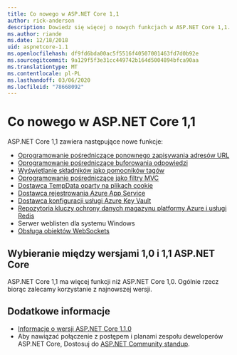 ```yaml
---
title: Co nowego w ASP.NET Core 1,1
author: rick-anderson
description: Dowiedz się więcej o nowych funkcjach w ASP.NET Core 1,1.
ms.author: riande
ms.date: 12/18/2018
uid: aspnetcore-1.1
ms.openlocfilehash: df9fd6bda00ac5f5516f40507001463fd7d0b92e
ms.sourcegitcommit: 9a129f5f3e31cc449742b164d5004894bfca90aa
ms.translationtype: MT
ms.contentlocale: pl-PL
ms.lasthandoff: 03/06/2020
ms.locfileid: "78668092"
---
```

# <a name="whats-new-in-aspnet-core-11"></a>Co nowego w ASP.NET Core 1,1

ASP.NET Core 1,1 zawiera następujące nowe funkcje:

- [Oprogramowanie pośredniczące ponownego zapisywania adresów URL](xref:fundamentals/url-rewriting)
- [Oprogramowanie pośredniczące buforowania odpowiedzi](xref:performance/caching/middleware)
- [Wyświetlanie składników jako pomocników tagów](xref:mvc/views/view-components#invoking-a-view-component-as-a-tag-helper)
- [Oprogramowanie pośredniczące jako filtry MVC](xref:mvc/controllers/filters#using-middleware-in-the-filter-pipeline)
- [Dostawca TempData oparty na plikach cookie](xref:fundamentals/app-state#tempdata)
- [Dostawca rejestrowania Azure App Service](xref:fundamentals/logging/index#azure-app-service-provider)
- [Dostawca konfiguracji usługi Azure Key Vault](xref:security/key-vault-configuration)
- [Repozytoria kluczy ochrony danych magazynu platformy Azure i usługi Redis](xref:security/data-protection/implementation/key-storage-providers)
- Serwer weblisten dla systemu Windows
- [Obsługa obiektów WebSockets](xref:fundamentals/websockets)

## <a name="choosing-between-versions-10-and-11-of-aspnet-core"></a>Wybieranie między wersjami 1,0 i 1,1 ASP.NET Core

ASP.NET Core 1,1 ma więcej funkcji niż ASP.NET Core 1,0. Ogólnie rzecz biorąc zalecamy korzystanie z najnowszej wersji.

## <a name="additional-information"></a>Dodatkowe informacje

- [Informacje o wersji ASP.NET Core 1.1.0](https://github.com/dotnet/aspnetcore/releases/tag/1.1.0)
- Aby nawiązać połączenie z postępem i planami zespołu deweloperów ASP.NET Core, Dostosuj do [ASP.NET Community standup](https://live.asp.net/).
